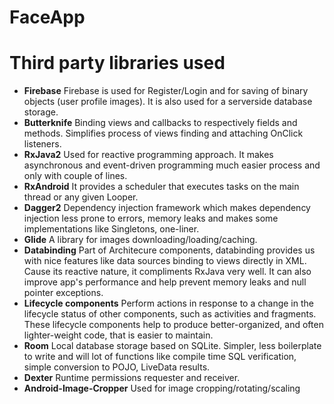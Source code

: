 # FaceApp

# Third party libraries used
- **Firebase**
Firebase is used for Register/Login and for saving of binary objects (user profile images). It is also used for a serverside database storage.
- **Butterknife**
Binding views and callbacks to respectively fields and methods. Simplifies process of views finding and attaching OnClick listeners.
- **RxJava2**
Used for reactive programming approach. It makes asynchronous and event-driven programming much easier process and only with couple of lines.
- **RxAndroid**
It provides a scheduler that executes tasks on the main thread or any given Looper.
- **Dagger2**
Dependency injection framework which makes dependency injection less prone to errors, memory leaks and makes some implementations like Singletons, one-liner.
- **Glide**
A library for images downloading/loading/caching.
- **Databinding**
Part of Architecure components, databinding provides us with nice features like data sources binding to views directly in XML. 
Cause its reactive nature, it compliments RxJava very well. 
It can also improve app's performance and help prevent memory leaks and null pointer exceptions.
- **Lifecycle components**
Perform actions in response to a change in the lifecycle status of other components, such as activities and fragments. 
These lifecycle components help to produce better-organized, and often lighter-weight code, that is easier to maintain.
- **Room**
Local database storage based on SQLite. 
Simpler, less boilerplate to write and will lot of functions like compile time SQL verification, simple conversion to POJO, LiveData results.
- **Dexter**
Runtime permissions requester and receiver.
- **Android-Image-Cropper**
Used for image cropping/rotating/scaling